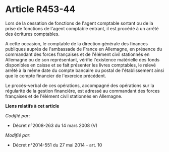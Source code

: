 # Article R453-44

Lors de la cessation de fonctions de l'agent comptable sortant ou de la prise de fonctions de l'agent comptable entrant, il
est procédé à un arrêté des écritures comptables. 

A cette occasion, le  comptable de la direction générale des finances publiques auprès de l'ambassade de France en Allemagne,
en présence du commandant des forces françaises et de l'élément civil stationnés en Allemagne ou de son représentant, vérifie
l'existence matérielle des fonds disponibles en caisse et se fait présenter les livres comptables, le relevé arrêté à la même
date du compte bancaire ou postal de l'établissement ainsi que le compte financier de l'exercice précédent. 

Le procès-verbal de ces opérations, accompagné des opérations sur la régularité de la gestion financière, est adressé au
commandant des forces françaises et de l'élément civil stationnés en Allemagne.

**Liens relatifs à cet article**

_Codifié par_:

  - Décret n°2008-263 du 14 mars 2008 (V)

_Modifié par_:

  - Décret n°2014-551 du 27 mai 2014 - art. 10
